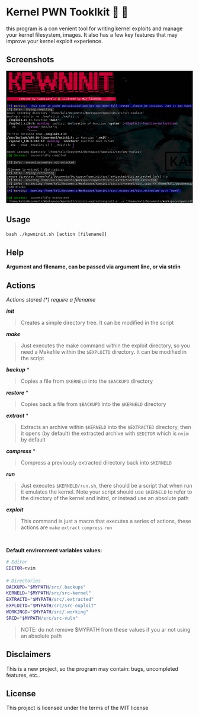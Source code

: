 # Kernel PWN Tooklkit :dragon: :space_invader:	
this program is a con venient tool for writing kernel exploits and manage your kernel filesystem, images. It also has a few key features that may improve your kernel exploit experience. 


## Screenshots

![image](img/banner.png)

## Usage

`bash ./kpwninit.sh [action [filename]]`

## Help
__Argument and filename, can be passed via argument line, or via stdin__


## Actions
_Actions stared (*) require a filename_



___init___
> Creates a simple directory tree. It can be modified in the script

___make___
> Just executes the make command within the exploit directory, so you need a Makefile within the `$EXPLOITD` directory. It can be modified in the script

___backup___ *
> Copies a file from `$KERNELD` into the `$BACKUPD` directory

___restore___ *
> Copies back a file from `$BACKUPD` into the `$KERNELD` directory

___extract___ *
> Extracts an archive within `$KERNELD` into the `$EXTRACTED` directory, then it opens (by default) the extracted archive with `$EDITOR` which is `nvim` by default

___compress___ *
> Compress a previously extracted directory back into `$KERNELD`

___run___
> Just executes `$KERNELD/run.sh`, there should be a script that when run it emulates the kernel. Note your script should use `$KERNELD` to refer to the directory of the kernel and initrd, or instead use an absolute path

___exploit___
> This command is just a macro that executes a series of actions, these actions are `make` `extract` `compress` `run`

<br>

__Default environment variables values:__
<br>


```sh
# Editor
EDITOR=nvim

# Directories
BACKUPD="$MYPATH/src/.backups"
KERNELD="$MYPATH/src/src-kernel"
EXTRACTD="$MYPATH/src/.extracted"
EXPLOITD="$MYPATH/src/src-exploit"
WORKINGD="$MYPATH/src/.working"
SRCD="$MYPATH/src/src-vuln"
```

>NOTE: do not remove $MYPATH from these values if you ar not using an absolute path


## Disclaimers

This is a new project, so the program may contain: bugs, uncompleted features, etc..

## License
This project is licensed under the terms of the MIT license
